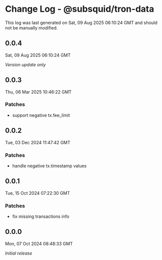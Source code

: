 # Change Log - @subsquid/tron-data

This log was last generated on Sat, 09 Aug 2025 06:10:24 GMT and should not be manually modified.

## 0.0.4
Sat, 09 Aug 2025 06:10:24 GMT

_Version update only_

## 0.0.3
Thu, 06 Mar 2025 10:46:22 GMT

### Patches

- support negative tx.fee_limit

## 0.0.2
Tue, 03 Dec 2024 11:47:42 GMT

### Patches

- handle negative tx.timestamp values

## 0.0.1
Tue, 15 Oct 2024 07:22:30 GMT

### Patches

- fix missing transactions info

## 0.0.0
Mon, 07 Oct 2024 08:48:33 GMT

_Initial release_

